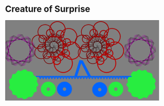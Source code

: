 # Creature of Surprise
<img src="https://github.com/Ryantron/RyanTurtleArtDesign/blob/master/Screenshot.png">
